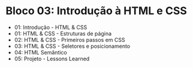 # Bloco 03: Introdução à HTML e CSS
* 01: Introdução - HTML & CSS
* 01: HTML & CSS - Estruturas de página
* 02: HTML & CSS - Primeiros passos em CSS
* 03: HTML & CSS - Seletores e posicionamento
* 04: HTML Semântico
* 05: Projeto - Lessons Learned
